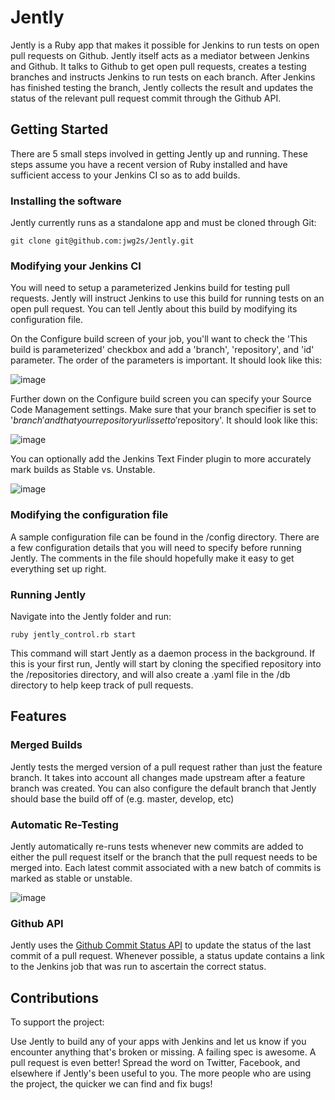 # Jently

Jently is a Ruby app that makes it possible for Jenkins to run tests on open pull requests on Github. Jently itself acts as a mediator between Jenkins and Github. It talks to Github to get open pull requests, creates a testing branches and instructs Jenkins to run tests on each branch. After Jenkins has finished testing the branch, Jently collects the result and updates the status of the relevant pull request commit through the Github API.

## Getting Started

There are 5 small steps involved in getting Jently up and running. These steps assume you have a recent version of Ruby installed and have sufficient access to your Jenkins CI so as to add builds.

### Installing the software

Jently currently runs as a standalone app and must be cloned through Git:

    git clone git@github.com:jwg2s/Jently.git

### Modifying your Jenkins CI

You will need to setup a parameterized Jenkins build for testing pull requests. Jently will instruct Jenkins to use this build for running tests on an open pull request. You can tell Jently about this build by modifying its configuration file.

On the Configure build screen of your job, you'll want to check the 'This build is parameterized' checkbox and add a 'branch', 'repository', and 'id' parameter. The order of the parameters is important. It should look like this:

![image](http://imgur.com/5Q3iA.png)

Further down on the Configure build screen you can specify your Source Code Management settings. Make sure that your branch specifier is set to '$branch' and that your repository url is set to '$repository'. It should look like this:

![image](http://imgur.com/2a2A5.png)

You can optionally add the Jenkins Text Finder plugin to more accurately mark builds as Stable vs. Unstable.

![image](http://imgur.com/DbvknLj.png)

### Modifying the configuration file

A sample configuration file can be found in the /config directory. There are a few configuration details that you will need to specify before running Jently. The comments in the file should hopefully make it easy to get everything set up right.

### Running Jently

Navigate into the Jently folder and run:

    ruby jently_control.rb start

This command will start Jently as a daemon process in the background. If this is your first run, Jently will start by cloning the specified repository into the /repositories directory, and will also create a .yaml file in the /db directory to help keep track of pull requests.


## Features

### Merged Builds
Jently tests the merged version of a pull request rather than just the feature branch. It takes into account all changes made upstream after a feature branch was created.  You can also configure the default branch that Jently should base the build off of (e.g. master, develop, etc)

### Automatic Re-Testing
Jently automatically re-runs tests whenever new commits are added to either the pull request itself or the branch that the pull request needs to be merged into.  Each latest commit associated with a new batch of commits is marked as stable or unstable.

![image](http://imgur.com/B16IBjO)

### Github API
Jently uses the [Github Commit Status API](https://github.com/blog/1227-commit-status-api) to update the status of the last commit of a pull request. Whenever possible, a status update contains a link to the Jenkins job that was run to ascertain the correct status.

## Contributions
To support the project:

Use Jently to build any of your apps with Jenkins and let us know if you encounter anything that's broken or missing. A failing spec is awesome. A pull request is even better!
Spread the word on Twitter, Facebook, and elsewhere if Jently's been useful to you. The more people who are using the project, the quicker we can find and fix bugs!
